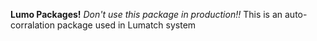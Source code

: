 **Lumo Packages!**
*Don't use this package in production!!*
This is an auto-corralation package used in Lumatch system